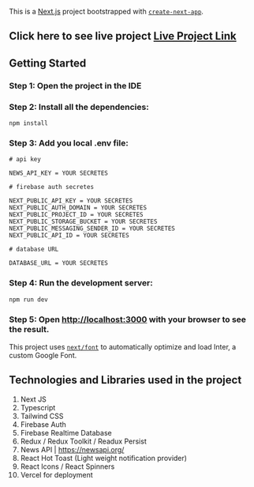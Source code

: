 This is a [Next.js](https://nextjs.org/) project bootstrapped with [`create-next-app`](https://github.com/vercel/next.js/tree/canary/packages/create-next-app).

## Click here to see live project [Live Project Link](https://news-app-rohhan36.vercel.app/)


## Getting Started

### Step 1: Open the project in the IDE

### Step 2: Install all the dependencies:

```
npm install
```

### Step 3: Add you local .env file:

```
# api key

NEWS_API_KEY = YOUR SECRETES

# firebase auth secretes

NEXT_PUBLIC_API_KEY = YOUR SECRETES
NEXT_PUBLIC_AUTH_DOMAIN = YOUR SECRETES
NEXT_PUBLIC_PROJECT_ID = YOUR SECRETES
NEXT_PUBLIC_STORAGE_BUCKET = YOUR SECRETES
NEXT_PUBLIC_MESSAGING_SENDER_ID = YOUR SECRETES
NEXT_PUBLIC_API_ID = YOUR SECRETES

# database URL

DATABASE_URL = YOUR SECRETES
```

### Step 4: Run the development server:

```bash
npm run dev
```

### Step 5: Open [http://localhost:3000](http://localhost:3000) with your browser to see the result.

This project uses [`next/font`](https://nextjs.org/docs/basic-features/font-optimization) to automatically optimize and load Inter, a custom Google Font.

## Technologies and Libraries used in the project

1. Next JS
2. Typescript
3. Tailwind CSS
4. Firebase Auth
5. Firebase Realtime Database
6. Redux / Redux Toolkit / Readux Persist
7. News API | https://newsapi.org/
8. React Hot Toast (Light weight notification provider)
9. React Icons / React Spinners
10. Vercel for deployment
